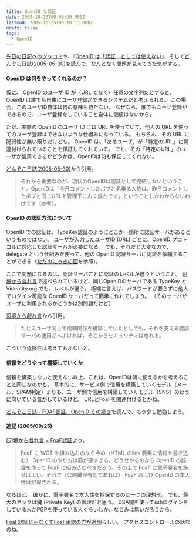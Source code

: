 ```yaml
---
title: OpenID と認証
date: 2005-10-23T00:00:00.000Z
lastmod: 2005-10-25T00:18:13.000Z
draft: false
tags:
  - OpenID
---
```


[先日の日記へのツッコミ](https://www.machu.jp/diary/20051021.html#c02)や、『[OpenID は「認証」としては使えない](http://www.alles.or.jp/~spiegel/200510.html#d22_t2)』、そして[どんぞこ日誌(2005-05-30)](http://www.donzoko.net/cgi-bin/tdiary/20050530.html)を読んで、なんとなく問題が見えてきた気がする。

#### OpenID は何をやってくれるのか？

仮に、 OpenID のユーザ ID が（URL でなく）任意の文字列だとすると、 OpenID は誰でも自由にユーザ登録ができるシステムだと考えられる。 この場合、このユーザID自体は何の意味も持たない。 なぜなら、誰でもユーザ登録ができるので、ユーザ登録をしていること自体に価値はないから。

ただ、実際の OpenID のユーザ ID には URL を使っていて、他人の URL を使ってのユーザ登録はできないような仕組みになっている。 もちろん、その URL に脆弱性が無い限りだけども。 OpenID は、「あるユーザ」が「特定のURL」に関連付けられていることを保証してくれている。 でも、その「特定のURL」のユーザが信用できるかどうかは、OpenIDは何も保証してくれない。

[どんぞこ日誌(2005-05-30)](http://www.donzoko.net/cgi-bin/tdiary/20050530.html#p01)から引用。

> それから重要なのが、現状のOpenIDは認証として完結しないということ。OpenIDは「今日コメントしたボブと名乗る人物は、昨日コメントしたボブと同じURLを管理下におく誰かです」ということしかわからないわけです（参考）。

#### OpenID の認証方法について

OpenID での認証は、TypeKey認証のようにどこか一箇所に認証サーバがあるというものではない。 ユーザが入力したユーザID (URL) ごとに、OpenID プロトコルに対応した認証サーバが必要になる。 でも、それだと大変なので、delegate という仕組みを使って、他の OpenID 認証サーバに認証を依頼することができる（[ただのにっきの図](http://sho.tdiary.net/20051020.html#p02)を参照）。

ここで問題になるのは、認証サーバごとに認証のレベルが違うということ。 [辺境から戯れ言](http://www.alles.or.jp/~spiegel/200510.html#d22_t2)で述べられているけど、同じOpenIDのサーバである TypeKey と Videntity.org でも、レベルが違う。 極端に言えば、パスワードが要らずに他人でログイン可能な OpenID サーバだって簡単に作れてしまう。 （そのサーバがユーザに利用されるかどうかは別問題だけど）

[辺境から戯れ言](http://www.alles.or.jp/~spiegel/200510.html#d22_t2)から引用。

> たとえユーザ同士で信頼関係を構築していたとしても，それを支える認証サーバの運用がヘボければ，そこからセキュリティは崩れる。

こういう危険性は考えておかないと。

#### 信頼をどうやって構築していくか

信頼を構築しないと使えない以上、これは、OpenIDは何に使えるかを考えることと同じなのかも。 基本的に、サービス側で信用を構築していくモデル（メール、SPAM判定）よりも、ユーザ側で信用を構築していくモデル（SNS）のほうに向いている気がしているけど。 URLとFoaFを関連付けるとかね。

[どんぞこ日誌 - FOAF認証、OpenID その続き](http://www.donzoko.net/cgi-bin/tdiary/20050530.html#p02)を読んで、もう少し勉強しよう。

#### 追記 (2005/09/25)

[\[辺境から戯れ言 − FoaF認証](http://www.alles.or.jp/~spiegel/200510.html#d24_t2)より。

> FoaF に WOT を組み込むのなら今の（HTML のlink 要素に情報を書き込む） OpenID のやり方は筋が悪すぎる。どうせやるのなら OpenID の語彙を作って FoaF に組み込むべきだろう。その上で FoaF に電子署名を施せばよい。それで（公開鍵が有効であれば） FoaF および OpenID の本人性は担保される。

なるほど。 確かに、電子署名で本人性を担保するのは一つの理想形。 でも、最大のネックは鍵 (Private Key) の管理だと思う。 DSA鍵を使ってsshログインをしている人かPGPを使っている人くらいしか、なじみは無いだろうから。

[FoaF認証じゃなくてFoaF承認の方が適切](http://www.donzoko.net/cgi-bin/tdiary/20051025.html#p01)らしい。 アクセスコントロールの話なのね。
